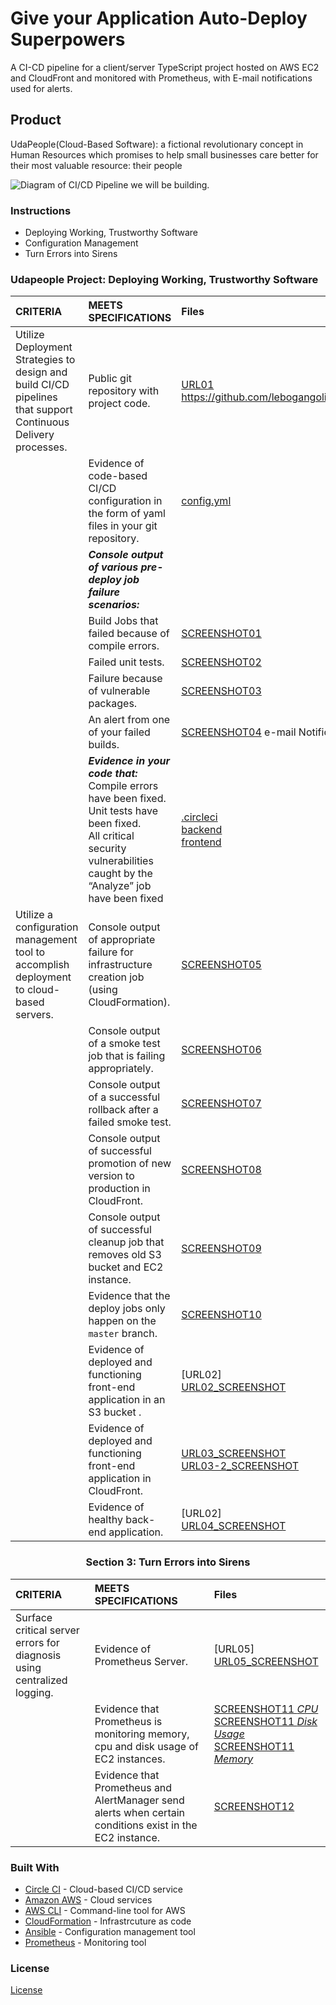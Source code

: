 # Give your Application Auto-Deploy Superpowers

A CI-CD pipeline for a client/server TypeScript project hosted on AWS EC2 and CloudFront and monitored with Prometheus,
with E-mail notifications used for alerts.

## Product

UdaPeople(Cloud-Based Software): a fictional revolutionary concept in Human Resources which promises to help small businesses care better for their most valuable resource: their people

![Diagram of CI/CD Pipeline we will be building.](udapeople.png)


### Instructions

* Deploying Working, Trustworthy Software
* Configuration Management
* Turn Errors into Sirens

### Udapeople Project: Deploying Working, Trustworthy Software


 
|CRITERIA|MEETS SPECIFICATIONS |Files |
|:-----|:-----|:-----|
|Utilize Deployment Strategies to design and build CI/CD pipelines that support Continuous Delivery processes.|Public git repository with project code. |[URL01](https://github.com/github.com/lebogangolifant/udapeople)<br>https://github.com/lebogangolifant/udapeople|[![url1](https://img.shields.io/badge/URL01-EXISTS-brightgre)](https://github.com/lebogangolifant/udapeople) |
||Evidence of code-based CI/CD configuration in the form of yaml files in your git repository.|[config.yml](./.circleci/config.yml)|[![config.yml](https://img.shields.io/badge/config.yml-EXISTS-brightgre)](./.circleci/config.yml) <br> [![CircleCI](https://circleci.com/gh/github.com/lebogangolifant/udapeople.svg?style=shield&circle-token=499c794914a6668bd794027edc74d9400d7a361f)](https://app.circleci.com/pipelines/github.com/lebogangolifant/udapeople?branch=master&filter=all)  |
||***Console output of various pre-deploy job failure scenarios:***||
||Build Jobs that failed because of compile errors. |[SCREENSHOT01](./udapeople-screenshots/SCREENSHOT01.png)|
||Failed unit tests. |[SCREENSHOT02](./udapeople-screenshots/SCREENSHOT02.png)|
||Failure because of vulnerable packages. |[SCREENSHOT03](./udapeople-screenshots/SCREENSHOT03.png)|
||An alert from one of your failed builds. |[SCREENSHOT04](./udapeople-screenshots/SCREENSHOT04.png) e-mail Notification<br> |
||***Evidence in your code that:*** Compile errors have been fixed.<br>Unit tests have been fixed.<br>All critical security vulnerabilities caught by the “Analyze” job have been fixed|[.circleci](./.circleci)<br>[backend](./backend)<br>[frontend](./frontend)|
|Utilize a configuration management tool to accomplish deployment to cloud-based servers.|Console output of appropriate failure for infrastructure creation job (using CloudFormation). |[SCREENSHOT05](./udapeople-screenshots/SCREENSHOT05.png)|
||Console output of a smoke test job that is failing appropriately. |[SCREENSHOT06](./udapeople-screenshots/SCREENSHOT06.png)|
||Console output of a successful rollback after a failed smoke test. |[SCREENSHOT07](./udapeople-screenshots/SCREENSHOT07.png)|
||Console output of successful promotion of new version to production in CloudFront. |[SCREENSHOT08](./udapeople-screenshots/SCREENSHOT08.png)|
||Console output of successful cleanup job that removes old S3 bucket and EC2 instance. |[SCREENSHOT09](./udapeople-screenshots/SCREENSHOT09.png)|
||Evidence that the deploy jobs only happen on the `master` branch. |[SCREENSHOT10](./udapeople-screenshots/SCREENSHOT10.png)|
||Evidence of deployed and functioning front-end application in an S3 bucket .|[URL02]<br>[URL02_SCREENSHOT](./udapeople-screenshots/URL02_SCREENSHOT.png)|
||Evidence of deployed and functioning front-end application in CloudFront. |[URL03_SCREENSHOT](./udapeople-screenshots/URL03_SCREENSHOT.jpg)<br>[URL03-2_SCREENSHOT](./udapeople-screenshots/URL03_SCREENSHOT-2.png) |
||Evidence of healthy back-end application. |[URL02]<br>[URL04_SCREENSHOT](./udapeople-screenshots/URL04_SCREENSHOT.png)|
<h3 align="center">Section 3: Turn Errors into Sirens</h3>  

|CRITERIA|MEETS SPECIFICATIONS |Files |
|:-----|:-----|:-----|
|Surface critical server errors for diagnosis using centralized logging.|Evidence of Prometheus Server. |[URL05]<br>[URL05_SCREENSHOT](./udapeople-screenshots/URL05_SCREENSHOT.png)|
||Evidence that Prometheus is monitoring memory, cpu and disk usage of EC2 instances. |[SCREENSHOT11 *CPU*](./udapeople-screenshots/SCREENSHOT11-CPU.png)<br>[SCREENSHOT11 *Disk Usage*](./udapeople-screenshots/SCREENSHOT11-DISK.png)<br>[SCREENSHOT11 *Memory*](./screenshots/SCREENSHOT11-MEMORY.png)|
||Evidence that Prometheus and AlertManager send alerts when certain conditions exist in the EC2 instance. |[SCREENSHOT12](./udapeople-screenshots/SCREENSHOT12.png)|


### Built With

- [Circle CI](www.circleci.com) - Cloud-based CI/CD service
- [Amazon AWS](https://aws.amazon.com/) - Cloud services
- [AWS CLI](https://aws.amazon.com/cli/) - Command-line tool for AWS
- [CloudFormation](https://aws.amazon.com/cloudformation/) - Infrastrcuture as code
- [Ansible](https://www.ansible.com/) - Configuration management tool
- [Prometheus](https://prometheus.io/) - Monitoring tool

### License

[License](LICENSE.md)
